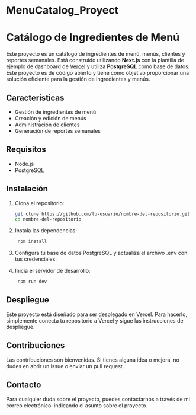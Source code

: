 # MenuCatalog_Proyect
# Catálogo de Ingredientes de Menú

Este proyecto es un catálogo de ingredientes de menú, menús, clientes y reportes semanales. Está construido utilizando **Next.js** con la plantilla de ejemplo de dashboard de [Vercel](https://github.com/vercel/next-learn/tree/main/dashboard/starter-example) y utiliza **PostgreSQL** como base de datos. Este proyecto es de código abierto y tiene como objetivo proporcionar una solución eficiente para la gestión de ingredientes y menús.

## Características

- Gestión de ingredientes de menú
- Creación y edición de menús
- Administración de clientes
- Generación de reportes semanales

## Requisitos

- Node.js
- PostgreSQL

## Instalación

1. Clona el repositorio:
   ```bash
   git clone https://github.com/tu-usuario/nombre-del-repositorio.git
   cd nombre-del-repositorio

2. Instala las dependencias:
   ```bash
    npm install

3. Configura tu base de datos PostgreSQL y actualiza el archivo .env con tus credenciales.

4. Inicia el servidor de desarrollo:

   ```bash
    npm run dev
   
## Despliegue
Este proyecto está diseñado para ser desplegado en Vercel. Para hacerlo, simplemente conecta tu repositorio a Vercel y sigue las instrucciones de despliegue.

## Contribuciones
Las contribuciones son bienvenidas. Si tienes alguna idea o mejora, no dudes en abrir un issue o enviar un pull request.

## Contacto
Para cualquier duda sobre el proyecto, puedes contactarnos a través de mi correo electrónico: indicando el asunto sobre el proyecto.
